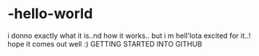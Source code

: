 # -hello-world
i donno exactly what it is..nd how it works.. but i m hell'lota excited for it..!
hope it comes out well :) 
GETTING STARTED INTO GITHUB
